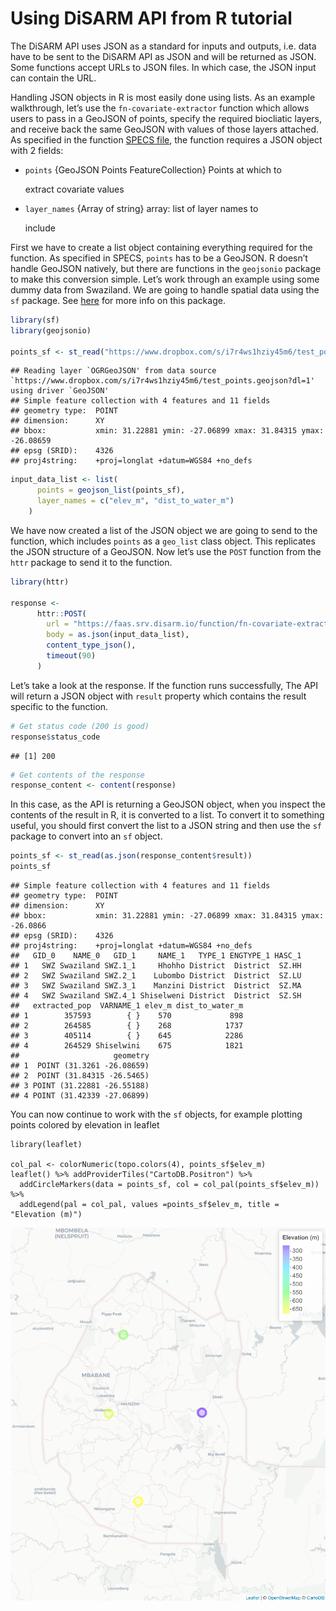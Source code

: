 # Using DiSARM API from R tutorial

The DiSARM API uses JSON as a standard for inputs and outputs, i.e. data have to be sent to the DiSARM API as JSON and will be returned as JSON. Some functions accept URLs to JSON files. In which case, the JSON input can contain the URL.

Handling JSON objects in R is most easily done using lists. As an example walkthrough, let’s use the `fn-covariate-extractor` function which allows users to pass in a GeoJSON of points, specify the required biocliatic layers, and receive back the same GeoJSON with values of those layers attached. As specified in the function [SPECS file](https://github.com/disarm-platform/fn-covariate-extractor/blob/master/SPECS.md), the function requires a JSON object with 2 fields:

* `points` {GeoJSON Points FeatureCollection} Points at which to

  extract covariate values

* `layer_names` {Array of string} array: list of layer names to

  include

First we have to create a list object containing everything required for the function. As specified in SPECS, `points` has to be a GeoJSON. R doesn’t handle GeoJSON natively, but there are functions in the `geojsonio` package to make this conversion simple. Let’s work through an example using some dummy data from Swaziland. We are going to handle spatial data using the `sf` package. See [here](https://github.com/r-spatial/sf/blob/master/README.md) for more info on this package.

```r
library(sf)
library(geojsonio)

points_sf <- st_read("https://www.dropbox.com/s/i7r4ws1hziy45m6/test_points.geojson?dl=1")
```

```text
## Reading layer `OGRGeoJSON' from data source `https://www.dropbox.com/s/i7r4ws1hziy45m6/test_points.geojson?dl=1' using driver `GeoJSON'
## Simple feature collection with 4 features and 11 fields
## geometry type:  POINT
## dimension:      XY
## bbox:           xmin: 31.22881 ymin: -27.06899 xmax: 31.84315 ymax: -26.08659
## epsg (SRID):    4326
## proj4string:    +proj=longlat +datum=WGS84 +no_defs
```

```r
input_data_list <- list(
      points = geojson_list(points_sf),
      layer_names = c("elev_m", "dist_to_water_m")
    )
```

We have now created a list of the JSON object we are going to send to the function, which includes `points` as a `geo_list` class object. This replicates the JSON structure of a GeoJSON. Now let’s use the `POST` function from the `httr` package to send it to the function.

```r
library(httr)

response <-
      httr::POST(
        url = "https://faas.srv.disarm.io/function/fn-covariate-extractor",
        body = as.json(input_data_list),
        content_type_json(),
        timeout(90)
      )
```

Let’s take a look at the response. If the function runs successfully, The API will return a JSON object with `result` property which contains the result specific to the function.

```r
# Get status code (200 is good)      
response$status_code
```

```text
## [1] 200
```

```r
# Get contents of the response
response_content <- content(response)
```

In this case, as the API is returning a GeoJSON object, when you inspect the contents of the result in R, it is converted to a list. To convert it to something useful, you should first convert the list to a JSON string and then use the `sf` package to convert into an `sf` object.

```r
points_sf <- st_read(as.json(response_content$result))
points_sf
```

```text
## Simple feature collection with 4 features and 11 fields
## geometry type:  POINT
## dimension:      XY
## bbox:           xmin: 31.22881 ymin: -27.06899 xmax: 31.84315 ymax: -26.0866
## epsg (SRID):    4326
## proj4string:    +proj=longlat +datum=WGS84 +no_defs
##   GID_0    NAME_0   GID_1     NAME_1   TYPE_1 ENGTYPE_1 HASC_1
## 1   SWZ Swaziland SWZ.1_1     Hhohho District  District  SZ.HH
## 2   SWZ Swaziland SWZ.2_1    Lubombo District  District  SZ.LU
## 3   SWZ Swaziland SWZ.3_1    Manzini District  District  SZ.MA
## 4   SWZ Swaziland SWZ.4_1 Shiselweni District  District  SZ.SH
##   extracted_pop  VARNAME_1 elev_m dist_to_water_m
## 1        357593        { }    570             898
## 2        264585        { }    268            1737
## 3        405114        { }    645            2286
## 4        264529 Shiselwini    675            1821
##                     geometry
## 1  POINT (31.3261 -26.08659)
## 2  POINT (31.84315 -26.5465)
## 3 POINT (31.22881 -26.55188)
## 4 POINT (31.42339 -27.06899)
```

You can now continue to work with the `sf` objects, for example plotting points colored by elevation in leaflet

```text
library(leaflet)

col_pal <- colorNumeric(topo.colors(4), points_sf$elev_m)
leaflet() %>% addProviderTiles("CartoDB.Positron") %>%
  addCircleMarkers(data = points_sf, col = col_pal(points_sf$elev_m)) %>% 
  addLegend(pal = col_pal, values =points_sf$elev_m, title = "Elevation (m)")
```

![](https://raw.githubusercontent.com/disarm-platform/docs/master/images/elev_m_sazi_points.png)


